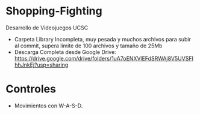 # Shopping-Fighting
Desarrollo de Videojuegos UCSC
* Carpeta Library Incompleta, muy pesada y muchos archivos para subir al commit, supera limite de 100 archivos y tamaño de 25Mb
* Descarga Completa desde Google Drive: https://drive.google.com/drive/folders/1uA7oENXVlEFdSRWAj8V5UVSFIhhJnkEj?usp=sharing
# Controles
* Movimientos con W-A-S-D.
